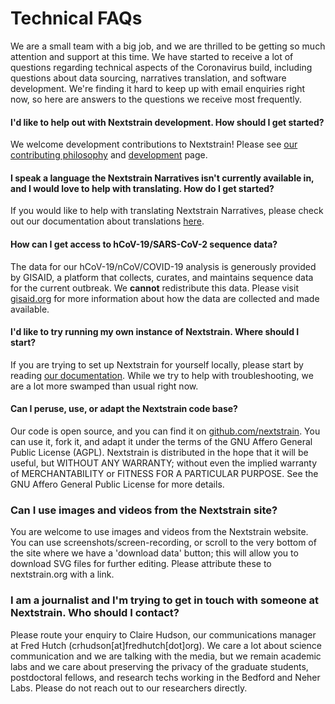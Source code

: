 # Technical FAQs

We are a small team with a big job, and we are thrilled to be getting so much attention and support at this time. We have started to receive a lot of questions regarding technical aspects of the Coronavirus build, including questions about data sourcing, narratives translation, and software development. We're finding it hard to keep up with email enquiries right now, so here are answers to the questions we receive most frequently.

#### I'd like to help out with Nextstrain development. How should I get started?

We welcome development contributions to Nextstrain!
Please see [our contributing philosophy](../../../guides/contribute/index) and [development](https://github.com/nextstrain/.github/blob/master/CONTRIBUTING.md#contributing-to-nextstrain) page.

#### I speak a language the Nextstrain Narratives isn't currently available in, and I would love to help with translating. How do I get started?

If you would like to help with translating Nextstrain Narratives, please check out our documentation about translations [here](https://github.com/nextstrain/ncov/blob/master/docs/translation_docs.md#translating-nextstrain-situation-reports).

#### How can I get access to hCoV-19/SARS-CoV-2 sequence data?

The data for our hCoV-19/nCoV/COVID-19 analysis is generously provided by GISAID, a platform that collects, curates, and maintains sequence data for the current outbreak. We **cannot** redistribute this data. Please visit [gisaid.org](https://www.gisaid.org/) for more information about how the data are collected and made available.

#### I'd like to try running my own instance of Nextstrain. Where should I start?

If you are trying to set up Nextstrain for yourself locally, please start by reading [our documentation](https://nextstrain.org/docs/getting-started/introduction). While we try to help with troubleshooting, we are a lot more swamped than usual right now.

#### Can I peruse, use, or adapt the Nextstrain code base?

Our code is open source, and you can find it on [github.com/nextstrain](https://github.com/nextstrain). You can use it, fork it, and adapt it under the terms of the GNU Affero General Public License (AGPL). Nextstrain is distributed in the hope that it will be useful, but WITHOUT ANY WARRANTY; without even the implied warranty of MERCHANTABILITY or FITNESS FOR A PARTICULAR PURPOSE. See the GNU Affero General Public License for more details.

### Can I use images and videos from the Nextstrain site?

You are welcome to use images and videos from the Nextstrain website. You can use screenshots/screen-recording, or scroll to the very bottom of the site where we have a 'download data' button; this will allow you to download SVG files for further editing. Please attribute these to nextstrain.org with a link.

### I am a journalist and I'm trying to get in touch with someone at Nextstrain. Who should I contact?

Please route your enquiry to Claire Hudson, our communications manager at Fred Hutch (crhudson[at]fredhutch[dot]org). We care a lot about science communication and we are talking with the media, but we remain academic labs and we care about preserving the privacy of the graduate students, postdoctoral fellows, and research techs working in the Bedford and Neher Labs. Please do not reach out to our researchers directly.
